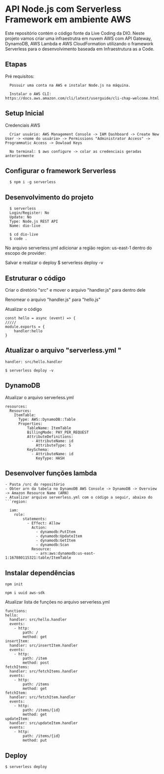 # API Node.js com Serverless Framework em ambiente AWS
Este repositório contém o código fonte da Live Coding da DIO. Neste projeto vamos criar uma infraestrutra em nuvem AWS com API Gateway, DynamoDB, AWS Lambda e AWS CloudFormation utilizando o framework Serverless para o desenvolvimento baseada em Infraestrutura as a Code.

## Etapas
Pré requisitos:
```
  Possuir uma conta na AWS e instalar Node.js na máquina.

  Instalar o AWS CLI: https://docs.aws.amazon.com/cli/latest/userguide/cli-chap-welcome.html
```

## Setup Inicial
Credenciais AWS
```
  Criar usuário: AWS Management Console -> IAM Dashboard -> Create New User -> <nome do usuário> -> Permissions "Administrator Access" -> Programmatic Access -> Dowload Keys

  No terminal: $ aws configure -> colar as credenciais geradas anteriormente
```

## Configurar o framework Serverless
```
  $ npm i -g serverless
```
## Desenvolvimento do projeto
```
  $ serverless
  Login/Register: No
  Update: No
  Type: Node.js REST API
  Name: dio-live
```
```
  $ cd dio-live
  $ code .
```
No arquivo serverless.yml adicionar a região region: us-east-1 dentro do escopo de provider:

Salvar e realizar o deploy $ serverless deploy -v

## Estruturar o código
Criar o diretório "src" e mover o arquivo "handler.js" para dentro dele

Renomear o arquivo "handler.js" para "hello.js"

Atualizar o código
```
const hello = async (event) => {
/////
module.exports = {
    handler:hello
}
```

## Atualizar o arquivo "serverless.yml "
```
handler: src/hello.handler
```
```
$ serverless deploy -v
```

## DynamoDB
Atualizar o arquivo serverless.yml
```
resources:
  Resources:
    ItemTable:
      Type: AWS::DynamoDB::Table
      Properties:
          TableName: ItemTable
          BillingMode: PAY_PER_REQUEST
          AttributeDefinitions:
            - AttributeName: id
              AttributeType: S
          KeySchema:
            - AttributeName: id
              KeyType: HASH
```

## Desenvolver funções lambda
```
- Pasta /src do repositório
- Obter arn da tabela no DynamoDB AWS Console -> DynamoDB -> Overview -> Amazon Resource Name (ARN)
- Atualizar arquivo serverless.yml com o código a seguir, abaixo do ```region:
```
```
  iam:
    role:
        statements:
          - Effect: Allow
            Action:
              - dynamodb:PutItem
              - dynamodb:UpdateItem
              - dynamodb:GetItem
              - dynamodb:Scan
            Resource:
              - arn:aws:dynamodb:us-east-1:167880115321:table/ItemTable
```

## Instalar dependências
```
npm init
```
``` 
npm i uuid aws-sdk
```

Atualizar lista de funções no arquivo serverless.yml
```
functions:
hello:
  handler: src/hello.handler
  events:
    - http:
        path: /
        method: get
insertItem:
  handler: src/insertItem.handler
  events:
    - http:
        path: /item
        method: post
fetchItems:
  handler: src/fetchItems.handler
  events:
    - http:
        path: /items
        method: get
fetchItem:
  handler: src/fetchItem.handler
  events:
    - http:
        path: /items/{id}
        method: get
updateItem:
  handler: src/updateItem.handler
  events:
    - http:
        path: /items/{id}
        method: put
```

## Deploy 
```
$ serverless deploy
```